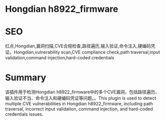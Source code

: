# Hongdian h8922_firmware
# SEO
红点,Hongdian,漏洞扫描,CVE合规检查,路径遍历,输入验证,命令注入,硬编码凭证。Hongdian,vulnerability scan,CVE compliance check,path traversal,input validation,command injection,hard-coded credentials
# Summary
该插件用于检测Hongdian h8922_firmware中的多个CVE漏洞，包括路径遍历、输入验证不当、命令注入和硬编码凭证等问题。。This plugin is used to detect multiple CVE vulnerabilities in Hongdian h8922_firmware, including path traversal, incorrect input validation, command injection, and hard-coded credentials issues.
